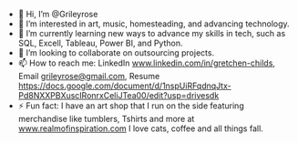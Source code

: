 - 👋 Hi, I’m @Grileyrose
- 👀 I’m interested in art, music, homesteading, and advancing technology.
- 🌱 I’m currently learning new ways to advance my skills in tech, such as SQL, Excell, Tableau, Power BI, and Python.
- 💞️ I’m looking to collaborate on outsourcing projects.
- 📫 How to reach me: LinkedIn www.linkedin.com/in/gretchen-childs, Email grileyrose@gmail.com, Resume https://docs.google.com/document/d/1nspUiRFqdnqJtx-Pd8NXXPBXuscIRonrxCeliJTea00/edit?usp=drivesdk
- ⚡ Fun fact: I have an art shop that I run on the side featuring merchandise like tumblers, Tshirts and more
     at www.realmofinspiration.com I love cats, coffee and all things fall.

<!---
RileyRose95/RileyRose95 is a ✨ special ✨ repository because its `README.md` (this file) appears on your GitHub profile.
You can click the Preview link to take a look at your changes.
--->
